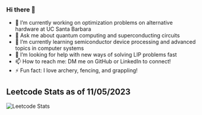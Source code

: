 ### Hi there 👋
- 🔭 I’m currently working on optimization problems on alternative hardware at UC Santa Barbara
- 💬 Ask me about quantum computing and superconducting circuits
- 🌱 I’m currently learning semiconductor device processing and advanced topics in computer systems
- 🤔 I’m looking for help with new ways of solving LIP problems fast
- 📫 How to reach me: DM me on GitHub or LinkedIn to connect!
- ⚡ Fun fact: I love archery, fencing, and grappling!


## Leetcode Stats as of 11/05/2023
![Leetcode Stats](https://leetcard.jacoblin.cool/danielespo)
<!--
**danielespo/danielespo** is a ✨ _special_ ✨ repository because its `README.md` (this file) appears on your GitHub profile.

Here are some ideas to get you started:

- 🔭 I’m currently working on ...
- 🌱 I’m currently learning ...
- 👯 I’m looking to collaborate on ...
- 🤔 I’m looking for help with ...
- 💬 Ask me about ...
- 📫 How to reach me: ...
- 😄 Pronouns: ...
- ⚡ Fun fact: ...
-->
